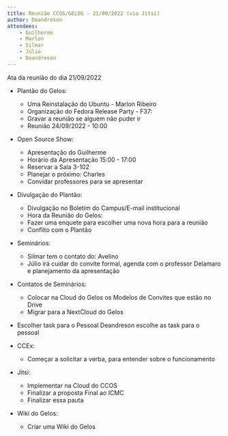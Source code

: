 ```yaml
---
title: Reunião CCOS/GELOS - 21/09/2022 (via Jitsi)
author: Deandreson
attendees:
    - Guilherme
    - Marlon
    - Silmar
    - Júlio
    - Deandreson
---
```


Ata da reunião do dia 21/09/2022

- Plantão do Gelos:
    - Uma Reinstalação do Ubuntu - Marlon Ribeiro
    - Organização do Fedora Release Party - F37:
    - Gravar a reunião se alguém não puder ir
    - Reunião 24/09/2022 - 10:00
- Open Source Show:
    - Apresentação do Guilherme
    - Horário da Apresentação 15:00 - 17:00
    - Reservar a Sala 3-102
    - Planejar o próximo: Charles
    - Convidar professores para se apresentar

- Divulgação do Plantão:
    - Divulgação no Boletim do Campus/E-mail institucional
    - Hora da Reunião do Gelos:
    - Fazer uma enquete para escolher uma nova hora para a reunião
    - Conflito com o Plantão
- Seminários:
    - Silmar tem o contato do: Avelino
    - Júlio irá cuidar do convite formal, agenda com o professor Delamaro e planejamento da apresentação

- Contatos de Seminários:
    - Colocar na Cloud do Gelos os Modelos de Convites que estão no Drive
    - Migrar para a NextCloud do Gelos
- Escolher task para o Pessoal
    Deandreson escolhe as task para o pessoal
- CCEx:
    - Começar a solicitar a verba, para entender sobre o funcionamento
- Jitsi:
    - Implementar na Cloud do CCOS
    - Finalizar a proposta Final ao ICMC
    - Finalizar essa pauta
- Wiki do Gelos:
    - Criar uma Wiki do Gelos
